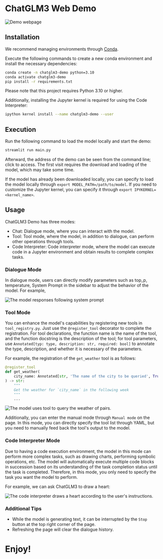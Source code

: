 # ChatGLM3 Web Demo

![Demo webpage](assets/demo.png)

## Installation

We recommend managing environments through [Conda](https://docs.conda.io/en/latest/).

Execute the following commands to create a new conda environment and install the necessary dependencies:

```bash
conda create -n chatglm3-demo python=3.10
conda activate chatglm3-demo
pip install -r requirements.txt
```

Please note that this project requires Python 3.10 or higher.

Additionally, installing the Jupyter kernel is required for using the Code Interpreter:

```bash
ipython kernel install --name chatglm3-demo --user
```

## Execution

Run the following command to load the model locally and start the demo:

```bash
streamlit run main.py
```

Afterward, the address of the demo can be seen from the command line; click to access. The first visit requires the download and loading of the model, which may take some time.

If the model has already been downloaded locally, you can specify to load the model locally through `export MODEL_PATH=/path/to/model`. If you need to customize the Jupyter kernel, you can specify it through `export IPYKERNEL=<kernel_name>`.

## Usage

ChatGLM3 Demo has three modes:

- Chat: Dialogue mode, where you can interact with the model.
- Tool: Tool mode, where the model, in addition to dialogue, can perform other operations through tools.
- Code Interpreter: Code interpreter mode, where the model can execute code in a Jupyter environment and obtain results to complete complex tasks.

### Dialogue Mode

In dialogue mode, users can directly modify parameters such as top_p, temperature, System Prompt in the sidebar to adjust the behavior of the model. For example,

![The model responses following system prompt](assets/emojis.png)

### Tool Mode

You can enhance the model's capabilities by registering new tools in `tool_registry.py`. Just use the `@register_tool` decorator to complete the registration. For tool declarations, the function name is the name of the tool, and the function docstring is the description of the tool; for tool parameters, use `Annotated[typ: type, description: str, required: bool]` to annotate the type, description, and whether it is necessary of the parameters.

For example, the registration of the `get_weather` tool is as follows:

```python
@register_tool
def get_weather(
    city_name: Annotated[str, 'The name of the city to be queried', True],
) -> str:
    """
    Get the weather for `city_name` in the following week
    """
    ...
```

![The model uses tool to query the weather of pairs.](assets/tool.png)

Additionally, you can enter the manual mode through `Manual mode` on the page. In this mode, you can directly specify the tool list through YAML, but you need to manually feed back the tool's output to the model.

### Code Interpreter Mode

Due to having a code execution environment, the model in this mode can perform more complex tasks, such as drawing charts, performing symbolic operations, etc. The model will automatically execute multiple code blocks in succession based on its understanding of the task completion status until the task is completed. Therefore, in this mode, you only need to specify the task you want the model to perform.

For example, we can ask ChatGLM3 to draw a heart:

![The code interpreter draws a heart according to the user's instructions.](assets/heart.png)

### Additional Tips

- While the model is generating text, it can be interrupted by the `Stop` button at the top right corner of the page.
- Refreshing the page will clear the dialogue history.

# Enjoy!